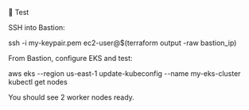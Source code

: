 🔹 Test

SSH into Bastion:

ssh -i my-keypair.pem ec2-user@$(terraform output -raw bastion_ip)


From Bastion, configure EKS and test:

aws eks --region us-east-1 update-kubeconfig --name my-eks-cluster
kubectl get nodes


You should see 2 worker nodes ready.
